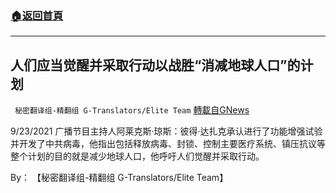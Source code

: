 ###  [:house:返回首頁](https://github.com/ourhimalayas/txt)
---


## 人们应当觉醒并采取行动以战胜“消减地球人口”的计划
` 秘密翻译组-精翻组 G-Translators/Elite Team` [轉載自GNews](https://gnews.org/zh-hans/1557545/)

9/23/2021 广播节目主持人阿莱克斯·琼斯：彼得·达扎克承认进行了功能增强试验并开发了中共病毒，他指出包括释放病毒、封锁、控制主要医疗系统、镇压抗议等整个计划的目的就是减少地球人口，他呼吁人们觉醒并采取行动。

By： 【秘密翻译组-精翻组 G-Translators/Elite Team】
